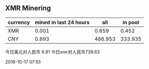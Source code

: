 ## XMR Minering

|currency|mined in last 24 hours|all|in pool|
|---|---|---|---|
|XMR|0.001|0.659|0.452|
|CNY|0.893|486.953|333.935|

今日美元对人民币 6.91	今日xmr对人民币738.63


2018-10-17 07:55